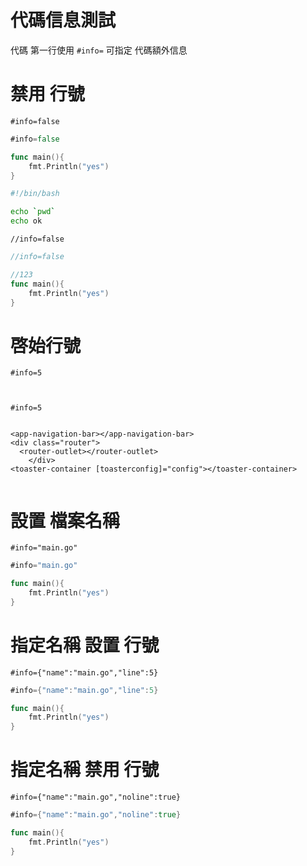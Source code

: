# 代碼信息測試
代碼 第一行使用 `#info=` 可指定 代碼額外信息

# 禁用 行號
`#info=false`
```go
#info=false

func main(){
	fmt.Println("yes")
}
```
```sh
#!/bin/bash

echo `pwd`
echo ok
```
`//info=false`
```go
//info=false

//123
func main(){
	fmt.Println("yes")
}
```
# 啓始行號
`#info=5`
```


#info=5


<app-navigation-bar></app-navigation-bar>
<div class="router">
  <router-outlet></router-outlet>
    </div>
<toaster-container [toasterconfig]="config"></toaster-container>


```

# 設置 檔案名稱
`#info="main.go"`
```go
#info="main.go"

func main(){
	fmt.Println("yes")
}
```

# 指定名稱 設置 行號
`#info={"name":"main.go","line":5}`
```go
#info={"name":"main.go","line":5}

func main(){
	fmt.Println("yes")
}
```

# 指定名稱 禁用 行號
`#info={"name":"main.go","noline":true}`
```go
#info={"name":"main.go","noline":true}

func main(){
	fmt.Println("yes")
}
```
